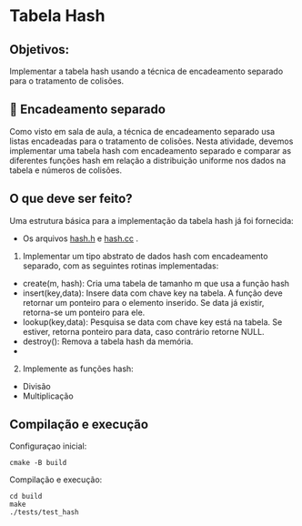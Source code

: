 
# Tabela Hash

## Objetivos:

Implementar a tabela hash usando a técnica de encadeamento separado para o tratamento de colisões.

## 📝 Encadeamento separado

Como visto em sala de aula, a técnica de encadeamento separado usa listas encadeadas para o tratamento de colisões. Nesta atividade,
devemos implementar uma tabela hash com encadeamento separado e comparar as diferentes funções hash em relação a distribuição uniforme nos dados na 
tabela e números de colisões.


## O que deve ser feito? 

Uma estrutura básica para a implementação da tabela hash já foi fornecida: 
 - Os arquivos [hash.h](siga/include/hash.h) e [hash.cc](siga/src/hash.cc) .

1. Implementar um tipo abstrato de dados hash com encadeamento separado, com as seguintes rotinas implementadas:
 - create(m, hash): Cria uma tabela de tamanho m que usa a função hash
 - insert(key,data): Insere data com chave key na tabela. A função deve retornar um ponteiro para o elemento inserido. Se data já existir, retorna-se um ponteiro para ele.
 - lookup(key,data): Pesquisa se data com chave key está na tabela. Se estiver, retorna ponteiro para data, caso contrário retorne NULL.
 - destroy(): Remova a tabela hash da memória.
 - 
2. Implemente as funções hash:
 - Divisão
 - Multiplicação 


## Compilação e execução
Configuraçao inicial:

```
cmake -B build 
```
Compilação e execução:

```
cd build 
make
./tests/test_hash
```

